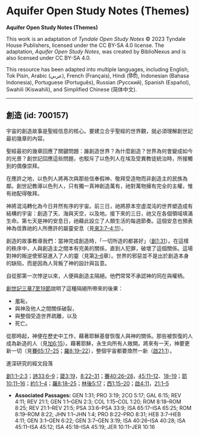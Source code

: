# Aquifer Open Study Notes (Themes)

**Aquifer Open Study Notes (Themes)**

This work is an adaptation of *Tyndale Open Study Notes* © 2023 Tyndale House Publishers, licensed under the CC BY\-SA 4\.0 license. The adaptation, *Aquifer Open Study Notes*, was created by BiblioNexus and is also licensed under CC BY\-SA 4\.0\.

This resource has been adapted into multiple languages, including English, Tok Pisin, Arabic (عربي), French (Français), Hindi (हिंदी), Indonesian (Bahasa Indonesia), Portuguese (Português), Russian (Русский), Spanish (Español), Swahili (Kiswahili), and Simplified Chinese (简体中文).



--------------------------------

## 創造 (id: 700157)

宇宙的創造故事是聖經信息的核心。要建立合乎聖經的世界觀，就必須理解創世記最初幾章的內容。

聖經最初的幾章回應了關鍵問題：誰創造世界？為什麼創造？世界為何會變成如今的光景？創世記回應這些問題，也駁斥了以色列人在埃及受異教徒統治時，所接觸到的偶像崇拜。

在應許之地，以色列人將再次與那些信奉假神、敬拜受造物而非創造主的民族為鄰。創世記教導以色列人，只有獨一真神創造萬有，祂對萬物擁有完全的主權，惟有祂配得敬拜。

神將混沌轉化為今日井然有序的宇宙。前三日，祂將原本空虛混沌的世界塑造成有結構的宇宙：創造了天、海與天空，以及地。接下來的三日，祂又在各個領域填滿生命。第七天是神的安息日，祂藉此設立了人類生活的每週節奏。這個安息也預表神為信靠祂的人所應許的屬靈安息（見[來3:7–4:11](https://ref.ly/Heb3:7-Heb4:11)）。

創造的故事教導我們：當神完成創造時，「一切所造的都甚好」（[創1:31](https://ref.ly/Gen1:31)）。在這樣的秩序中，人與創造主之間本有完美的關係，直到人犯罪，破壞了這個關係。這場對神的叛逆使邪惡進入了人的靈（見第[3–6](https://ref.ly/Gen3:1-Gen6:22)章）。世界的邪惡並不是出於創造本身的缺陷，而是因為人背叛了神的設計與旨意。

自從那第一次悖逆以來，人便與創造主隔絕。他們常常不承認神的同在與權柄。

[創世記三章7至19節](https://ref.ly/Gen3:7-Gen3:19)說明了這種隔絕所帶來的後果：

* 羞恥，
* 與神及他人之間關係破裂，
* 與整個受造世界疏離，以及
* 死亡。

從那時起，神便在歷史中工作，藉著耶穌基督恢復人與神的關係。那些被恢復的人成為新造的人（見[加6:15](https://ref.ly/Gal6:15)）。藉著耶穌，永生向所有人敞開。將來有一天，神要更新一切（見[賽65:17–25](https://ref.ly/Isa65:17-Isa65:25)；[羅8:19–22](https://ref.ly/Rom8:19-Rom8:22)），整個宇宙都要煥然一新（[啟21:1](https://ref.ly/Rev21:1)）。

進深研究的經文段落

[創1:1–2:3](https://ref.ly/Gen1:1-Gen2:3)；[詩33:6–9](https://ref.ly/Ps33:6-Ps33:9)；[箴3:19](https://ref.ly/Prov3:19)，[8:22–31](https://ref.ly/Prov8:22-Prov8:31)；[賽40:26–28](https://ref.ly/Isa40:26-Isa40:28)，[45:11–12](https://ref.ly/Isa45:11-Isa45:12)、[18–19](https://ref.ly/Isa45:18-Isa45:19)；[耶10:11–16](https://ref.ly/Jer10:11-Jer10:16)；[約1:1–4](https://ref.ly/John1:1-John1:4)；[羅8:18–25](https://ref.ly/Rom8:18-Rom8:25)；[林後5:17](https://ref.ly/2Cor5:17)；[西1:15–20](https://ref.ly/Col1:15-Col1:20)；[啟4:11](https://ref.ly/Rev4:11)，[21:1–5](https://ref.ly/Rev21:1-Rev21:5)

* **Associated Passages:** GEN 1:31; PRO 3:19; 2CO 5:17; GAL 6:15; REV 4:11; REV 21:1; GEN 1:1–GEN 2:3; COL 1:15–COL 1:20; ROM 8:18–ROM 8:25; REV 21:1–REV 21:5; PSA 33:6–PSA 33:9; ISA 65:17–ISA 65:25; ROM 8:19–ROM 8:22; JHN 1:1–JHN 1:4; PRO 8:22–PRO 8:31; HEB 3:7–HEB 4:11; GEN 3:1–GEN 6:22; GEN 3:7–GEN 3:19; ISA 40:26–ISA 40:28; ISA 45:11–ISA 45:12; ISA 45:18–ISA 45:19; JER 10:11–JER 10:16

